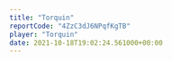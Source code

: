 ```yaml
---
title: "Torquin"
reportCode: "4ZzC3dJ6NPqfKgTB"
player: "Torquin"
date: 2021-10-18T19:02:24.561000+00:00
---
```

